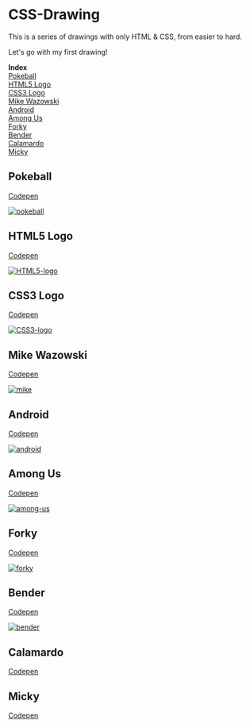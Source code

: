 # CSS-Drawing

This is a series of drawings with only HTML & CSS, from easier to hard.

Let's go with my first drawing!

**Index**<br>
[Pokeball](#pokeball)<br>
[HTML5 Logo](#html5-logo)<br>
[CSS3 Logo](#css3-logo)<br>
[Mike Wazowski](#mike-wazowski)<br>
[Android](#android)<br>
[Among Us](#among-us)<br>
[Forky](#forky)<br>
[Bender](#bender)<br>
[Calamardo](#calamardo)<br>
[Micky](#micky)<br>

## Pokeball
<a href="https://codepen.io/mikelweb/pen/mybvNJx?editors=1100" target="_blank">Codepen</a>

[![pokeball](https://github.com/user-attachments/assets/6f096015-5668-4f4a-b735-16a96171e3a1)](#)

## HTML5 Logo
<a href="https://codepen.io/mikelweb/pen/zxObBbx?editors=1100" target="_blank">Codepen</a>

[![HTML5-logo](https://github.com/user-attachments/assets/fa12e49f-623a-4da7-9290-b93bc4e4eca6)](#)

## CSS3 Logo
<a href="https://codepen.io/mikelweb/pen/NPKmKax?editors=1100" target="_blank">Codepen</a>

[![CSS3-logo](https://github.com/user-attachments/assets/1da3ad12-1242-4b4a-8eaa-b2a65cb04dcc)](#)

## Mike Wazowski
<a href="https://codepen.io/mikelweb/pen/dPbLWga?editors=1100" target="_blank">Codepen</a>

[![mike](https://github.com/user-attachments/assets/b31be23d-5409-4095-ade8-81a43d0fa908)](#)

## Android
<a href="https://codepen.io/mikelweb/pen/QwLXwBZ?editors=1100" target="_blank">Codepen</a>

[![android](https://github.com/user-attachments/assets/f96fd081-7eb3-4c80-9e76-f78d1bd884cd)](#)

## Among Us
<a href="https://codepen.io/mikelweb/pen/OPLegOy?editors=1100" target="_blank">Codepen</a>

[![among-us](https://github.com/user-attachments/assets/60bcafba-a8c9-4b1b-876c-3f647e4b134f)](#)

## Forky
<a href="https://codepen.io/mikelweb/pen/raBXLKp?editors=1100" target="_blank">Codepen</a>

[![forky](https://github.com/user-attachments/assets/30d20559-2e98-4041-9cb2-5c1ba730d40f)](#)

## Bender
<a href="https://codepen.io/mikelweb/pen/LEYEWeJ?editors=1100" target="_blank">Codepen</a>

[![bender](https://github.com/user-attachments/assets/8b98b46d-065f-4bc7-9c24-788af3d5771c)](#)

## Calamardo
<a href="https://codepen.io/mikelweb/pen/dPyPvKw?editors=1100" target="_blank">Codepen</a>


## Micky
<a href="https://codepen.io/mikelweb/pen/RNwNpJm?editors=1100" target="_blank">Codepen</a>
